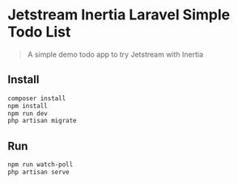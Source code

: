 # Jetstream Inertia Laravel Simple Todo List

> A simple demo todo app to try Jetstream with Inertia

## Install
```sh
composer install
npm install
npm run dev
php artisan migrate
```

## Run
```sh
npm run watch-poll
php artisan serve
```
